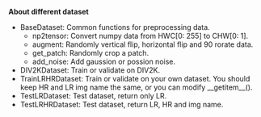 **About different dataset**
* BaseDataset:      Common functions for preprocessing data.
    * np2tensor:    Convert numpy data from HWC[0: 255] to CHW[0: 1].
    * augment:      Randomly vertical flip, horizontal flip and 90 rorate data. 
    * get\_patch:   Randomly crop a patch.
    * add\_noise:   Add gaussion or possion noise. 
* DIV2KDataset:     Train or validate on DIV2K.
* TrainLRHRDataset: Train or validate on your own dataset. You should keep HR and LR img name the same, or you can modify \_\_getitem\_\_().
* TestLRDataset:    Test dataset, return only LR. 
* TestLRHRDataset:  Test dataset, return LR, HR and img name.
